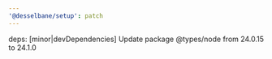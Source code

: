```yaml
---
'@desselbane/setup': patch
---
```


deps: [minor|devDependencies] Update package @types/node from 24.0.15 to 24.1.0
